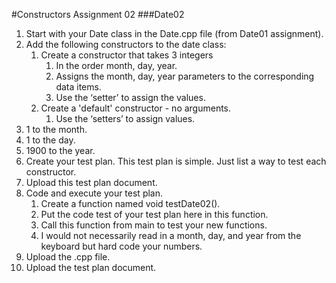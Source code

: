 #Constructors Assignment 02
###Date02
1.  Start with your Date class in the Date.cpp file (from Date01 assignment).
2.  Add the following constructors to the date class:
    1. Create a constructor that takes 3 integers
        1.   In the order month, day, year.
        2.  Assigns the month, day, year parameters to the corresponding data items.
        3. Use the ‘setter’ to assign the values.
    2.  Create a 'default' constructor - no arguments.
        1.  Use the ‘setters’ to assign values.
3.  1 to the month.
4.  1 to the day.
5.  1900 to the year.
6.  Create your test plan.  This test plan is simple.  Just list a way to test each constructor.
7.  Upload this test plan document.
8.  Code and execute your test plan.
    1.  Create a function named void testDate02().
    2.  Put the code test of your test plan here in this function.
    3.  Call this function from main to test your new functions.
    4.  I would not necessarily read in a month, day, and year from the keyboard but hard code your numbers.
9.  Upload the .cpp file.
10. Upload the test plan document.
